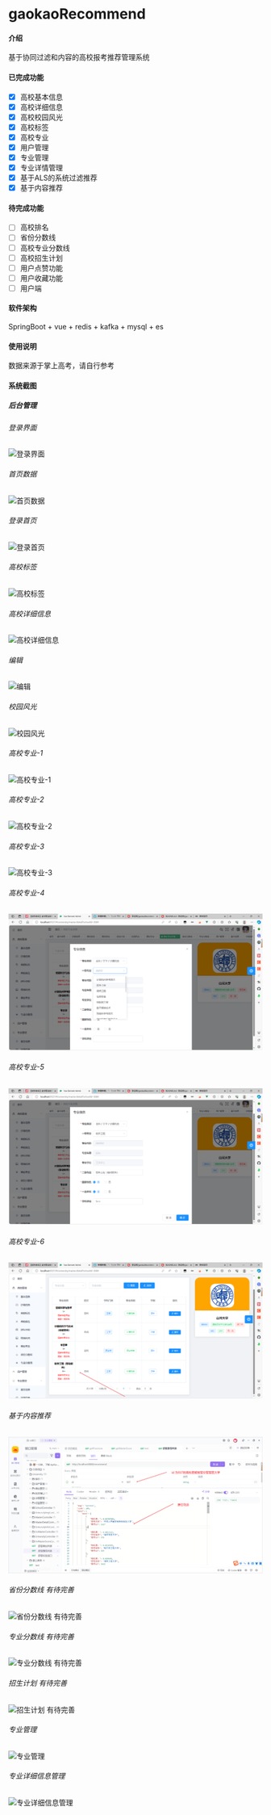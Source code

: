 # gaokaoRecommend

#### 介绍
基于协同过滤和内容的高校报考推荐管理系统
#### 已完成功能
- [x] 高校基本信息
- [x] 高校详细信息
- [x] 高校校园风光
- [x] 高校标签
- [x] 高校专业
- [x] 用户管理
- [x] 专业管理
- [x] 专业详情管理
- [x] 基于ALS的系统过滤推荐
- [x] 基于内容推荐
#### 待完成功能
- [ ] 高校排名
- [ ] 省份分数线
- [ ] 高校专业分数线
- [ ] 高校招生计划
- [ ] 用户点赞功能
- [ ] 用户收藏功能
- [ ] 用户端
#### 软件架构
SpringBoot + vue + redis + kafka + mysql + es


#### 使用说明
数据来源于掌上高考，请自行参考


#### 系统截图

##### 后台管理
###### 登录界面
![登录界面](https://foruda.gitee.com/images/1713709992380127433/a71cd95c_10043282.png "登录界面.png")
###### 首页数据
![首页数据](https://foruda.gitee.com/images/1713710297696249278/87131b40_10043282.png "首页数据.png")
###### 登录首页
![登录首页](https://foruda.gitee.com/images/1713710030635897186/494559bd_10043282.png "登录首页.png")
###### 高校标签
![高校标签](https://foruda.gitee.com/images/1713710117344636811/2705b3bd_10043282.png "高校标签.png")
###### 高校详细信息
![高校详细信息](https://foruda.gitee.com/images/1713710142035097981/91a00b2d_10043282.png "高校详细信息.png")
###### 编辑
![编辑](https://foruda.gitee.com/images/1713710165382108283/df0681a9_10043282.png "编辑高校详细信息.png")
###### 校园风光
![校园风光](https://foruda.gitee.com/images/1713710189722646697/7695ff1b_10043282.png "高校校园风光.png")
###### 高校专业-1
![高校专业-1](https://foruda.gitee.com/images/1713710216699134092/33ccf5e0_10043282.png "高校专业-1.png")
###### 高校专业-2
![高校专业-2](https://foruda.gitee.com/images/1713710237255296550/0f1e6160_10043282.png "高校专业-2.png")
###### 高校专业-3
![高校专业-3](https://foruda.gitee.com/images/1713710272520534047/486485d2_10043282.png "高校专业-3.png")
###### 高校专业-4
![输入图片说明](%E9%AB%98%E6%A0%A1%E4%B8%93%E4%B8%9A-4.png)
###### 高校专业-5
![输入图片说明](%E9%AB%98%E6%A0%A1%E4%B8%93%E4%B8%9A-5.png)
###### 高校专业-6
![输入图片说明](%E9%AB%98%E6%A0%A1%E4%B8%93%E4%B8%9A-6.png)
###### 基于内容推荐
![输入图片说明](%E5%9F%BA%E4%BA%8E%E5%86%85%E5%AE%B9%E6%8E%A8%E8%8D%90.png)
###### 省份分数线 有待完善
![省份分数线 有待完善](https://foruda.gitee.com/images/1713710323642110013/31e70701_10043282.png "省份分数线.png")
###### 专业分数线 有待完善
![专业分数线 有待完善](https://foruda.gitee.com/images/1713710368731339449/982a155e_10043282.png "专业分数线.png")
###### 招生计划 有待完善
![招生计划 有待完善](https://foruda.gitee.com/images/1713710397845438565/4f6271a8_10043282.png "招生计划.png")
###### 专业管理
![专业管理](https://foruda.gitee.com/images/1713710421080697260/1ad1d3c9_10043282.png "专业管理.png")
###### 专业详细信息管理
![专业详细信息管理](https://foruda.gitee.com/images/1713710450756095701/f9beb7c1_10043282.png "专业详细信息管理.png")